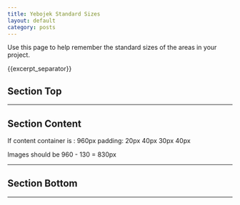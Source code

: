 ```yaml
---
title: Yebojek Standard Sizes
layout: default
category: posts
---
```


<p> Use this page to help remember the standard sizes of the areas in your project. </p>

{{excerpt_separator}}

## Section Top


* * *

## Section Content

If content container is : 960px
padding: 20px 40px 30px 40px

Images should be 960 - 130 = 830px

* * *

## Section Bottom 

* * *


